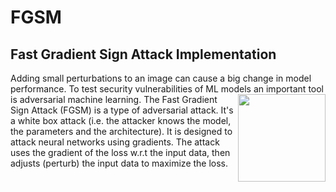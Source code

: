 # FGSM
## Fast Gradient Sign Attack Implementation
Adding small perturbations to an image can cause a big change in model performance. To test security vulnerabilities of ML models an important tool is adversarial machine learning.
<img align="right" height="140" src="(https://github.com/angelognazzo/FGSM/blob/main/images/fgsm_panda_image.png"></img>
The Fast Gradient Sign Attack (FGSM) is a type of adversarial attack. 
It's a white box attack (i.e. the attacker knows the model, the parameters and the architecture).
It is designed to attack neural networks using gradients. The attack uses the gradient of the loss w.r.t the input data, then adjusts (perturb) the input data to maximize the loss.
